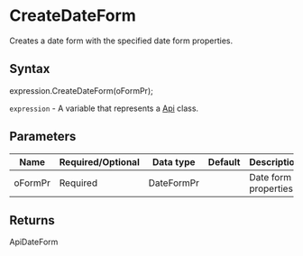 # CreateDateForm

Creates a date form with the specified date form properties.

## Syntax

expression.CreateDateForm(oFormPr);

`expression` - A variable that represents a [Api](../Api.md) class.

## Parameters

| **Name** | **Required/Optional** | **Data type** | **Default** | **Description** |
| ------------- | ------------- | ------------- | ------------- | ------------- |
| oFormPr | Required | DateFormPr |  | Date form properties. |

## Returns

ApiDateForm